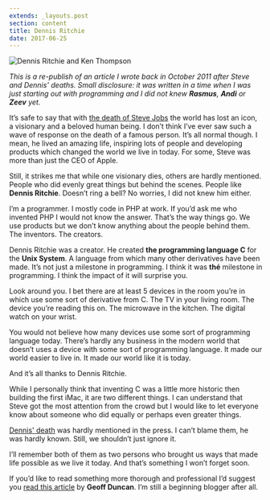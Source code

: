 ```yaml
---
extends: _layouts.post
section: content
title: Dennis Ritchie
date: 2017-06-25
---
```

![Dennis Ritchie and Ken Thompson](/assets/images/posts/dennis-ritchie.jpeg)

*This is a re-publish of an article I wrote back in October 2011 after Steve and Dennis’ deaths. Small disclosure: it was written in a time when I was just starting out with programming and I did not knew **Rasmus**, **Andi** or **Zeev** yet.*

It’s safe to say that with [the death of Steve Jobs](http://mashable.com/2011/10/05/breaking-steve-jobs-has-died) the world has lost an icon, a visionary and a beloved human being. I don’t think I’ve ever saw such a wave of response on the death of a famous person. It’s all normal though. I mean, he lived an amazing life, inspiring lots of people and developing products which changed the world we live in today. For some, Steve was more than just the CEO of Apple.

Still, it strikes me that while one visionary dies, others are hardly mentioned. People who did evenly great things but behind the scenes. People like **Dennis Ritchie**. Doesn’t ring a bell? No worries, I did not knew him either.

I’m a programmer. I mostly code in PHP at work. If you’d ask me who invented PHP I would not know the answer. That’s the way things go. We use products but we don’t know anything about the people behind them. The inventors. The creators.

Dennis Ritchie was a creator. He created **the programming language C** for the **Unix System**. A language from which many other derivatives have been made. It’s not just a milestone in programming. I think it was **thé** milestone in programming. I think the impact of it will surprise you.

Look around you. I bet there are at least 5 devices in the room you’re in which use some sort of derivative from C. The TV in your living room. The device you’re reading this on. The microwave in the kitchen. The digital watch on your wrist.

You would not believe how many devices use some sort of programming language today. There’s hardly any business in the modern world that doesn’t uses a device with some sort of programming language. It made our world easier to live in. It made our world like it is today.

And it’s all thanks to Dennis Ritchie.

While I personally think that inventing C was a little more historic then building the first iMac, it are two different things. I can understand that Steve got the most attention from the crowd but I would like to let everyone know about someone who did equally or perhaps even greater things.

[Dennis' death](http://mashable.com/2011/10/13/dennis-ritchie-dies) was hardly mentioned in the press. I can’t blame them, he was hardly known. Still, we shouldn’t just ignore it.

I’ll remember both of them as two persons who brought us ways that made life possible as we live it today. And that’s something I won’t forget soon.

If you’d like to read something more thorough and professional I’d suggest you [read this article](http://www.digitaltrends.com/computing/was-dennis-ritchie-more-important-than-steve-jobs) by **Geoff Duncan**. I’m still a beginning blogger after all.
